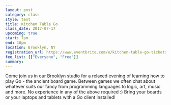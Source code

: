```yaml
---
layout: post
category: class
style: text
title: Kitchen Table Go
class_date: 2017-07-17
upcoming: true
start: 7pm
end: 10pm
location: Brooklyn, NY
registration_url: https://www.eventbrite.com/e/kitchen-table-go-tickets-12159516441
fee_list: [["Everyone", "Free"]]
summary: 
---
```


Come join us in our Brooklyn studio for a relaxed evening of learning how to play Go - the ancient board game. Between games we often chat about whatever suits our fancy from programming languages to logic, art, music and more. No experience in any of the above required :) Bring your boards or your laptops and tablets with a Go client installed!

